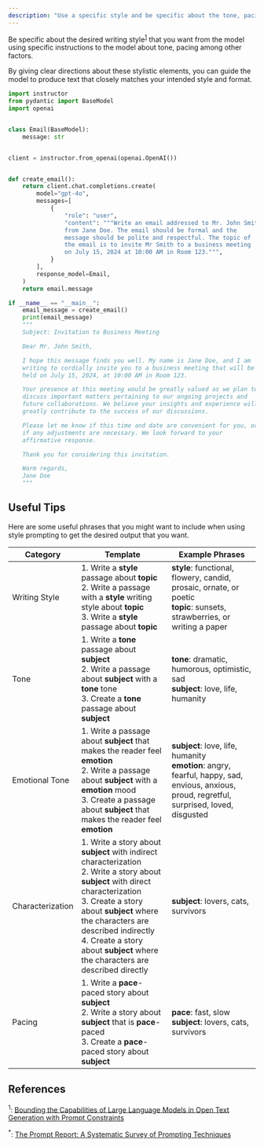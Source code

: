 ```yaml
---
description: "Use a specific style and be specific about the tone, pacing and other aspects of the model's response"
---
```


Be specific about the desired writing style<sup><a href="https://arxiv.org/abs/2302.09185">1</a></sup> that you want from the model using specific instructions to the model about tone, pacing among other factors.

By giving clear directions about these stylistic elements, you can guide the model to produce text that closely matches your intended style and format.

```python hl_lines="19-23"
import instructor
from pydantic import BaseModel
import openai


class Email(BaseModel):
    message: str


client = instructor.from_openai(openai.OpenAI())


def create_email():
    return client.chat.completions.create(
        model="gpt-4o",
        messages=[
            {
                "role": "user",
                "content": """Write an email addressed to Mr. John Smith
                from Jane Doe. The email should be formal and the
                message should be polite and respectful. The topic of
                the email is to invite Mr Smith to a business meeting
                on July 15, 2024 at 10:00 AM in Room 123.""",
            }
        ],
        response_model=Email,
    )
    return email.message

if __name__ == "__main__":
    email_message = create_email()
    print(email_message)
    """
    Subject: Invitation to Business Meeting

    Dear Mr. John Smith,

    I hope this message finds you well. My name is Jane Doe, and I am
    writing to cordially invite you to a business meeting that will be
    held on July 15, 2024, at 10:00 AM in Room 123.

    Your presence at this meeting would be greatly valued as we plan to
    discuss important matters pertaining to our ongoing projects and
    future collaborations. We believe your insights and experience will
    greatly contribute to the success of our discussions.

    Please let me know if this time and date are convenient for you, or
    if any adjustments are necessary. We look forward to your
    affirmative response.

    Thank you for considering this invitation.

    Warm regards,
    Jane Doe
    """
```

## Useful Tips

Here are some useful phrases that you might want to include when using style prompting to get the desired output that you want.

| Category         | Template                                                                                                                                                                                                                                                                                                     | Example Phrases                                                                                                                               |
| ---------------- | ------------------------------------------------------------------------------------------------------------------------------------------------------------------------------------------------------------------------------------------------------------------------------------------------------------ | --------------------------------------------------------------------------------------------------------------------------------------------- |
| Writing Style    | 1. Write a **style** passage about **topic**<br>2. Write a passage with a **style** writing style about **topic**<br>3. Write a **style** passage about **topic**                                                                                                                                            | **style**: functional, flowery, candid, prosaic, ornate, or poetic<br>**topic**: sunsets, strawberries, or writing a paper                    |
| Tone             | 1. Write a **tone** passage about **subject**<br>2. Write a passage about **subject** with a **tone** tone<br>3. Create a **tone** passage about **subject**                                                                                                                                                 | **tone**: dramatic, humorous, optimistic, sad<br>**subject**: love, life, humanity                                                            |
| Emotional Tone   | 1. Write a passage about **subject** that makes the reader feel **emotion**<br>2. Write a passage about **subject** with a **emotion** mood<br>3. Create a passage about **subject** that makes the reader feel **emotion**                                                                                  | **subject**: love, life, humanity<br>**emotion**: angry, fearful, happy, sad, envious, anxious, proud, regretful, surprised, loved, disgusted |
| Characterization | 1. Write a story about **subject** with indirect characterization<br>2. Write a story about **subject** with direct characterization<br>3. Create a story about **subject** where the characters are described indirectly<br>4. Create a story about **subject** where the characters are described directly | **subject**: lovers, cats, survivors                                                                                                          |
| Pacing           | 1. Write a **pace**-paced story about **subject**<br>2. Write a story about **subject** that is **pace**-paced<br>3. Create a **pace**-paced story about **subject**                                                                                                                                         | **pace**: fast, slow<br>**subject**: lovers, cats, survivors                                                                                  |

## References

<sup id="ref-1">1</sup>: [Bounding the Capabilities of Large Language Models in Open Text Generation with Prompt Constraints](https://arxiv.org/abs/2302.09185)

<sup id="ref-asterisk">\*</sup>: [The Prompt Report: A Systematic Survey of Prompting Techniques](https://arxiv.org/abs/2406.06608)
